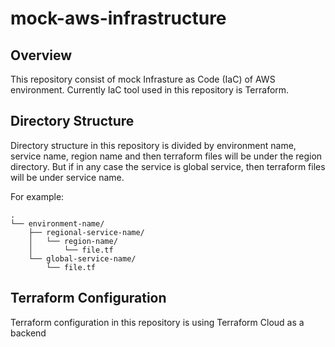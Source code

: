 # mock-aws-infrastructure

## Overview

This repository consist of mock Infrasture as Code (IaC) of AWS environment. Currently IaC tool used in this repository is Terraform.

## Directory Structure

Directory structure in this repository is divided by environment name, service name, region name and then terraform files will be under the region directory. But if in any case the service is global service, then terraform files will be under service name.

For example:

```
.
└── environment-name/
    ├── regional-service-name/
    │   └── region-name/
    │       └── file.tf
    └── global-service-name/
        └── file.tf
```

## Terraform Configuration

Terraform configuration in this repository is using Terraform Cloud as a backend
